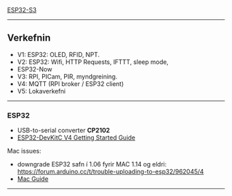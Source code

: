 [ESP32-S3](https://github.com/Freenove/Freenove_Ultimate_Starter_Kit_for_ESP32_S3/tree/main)


---

## Verkefnin

- V1: ESP32: OLED, RFID, NPT.
- V2: ESP32: Wifi, HTTP Requests, IFTTT, sleep mode, 
- ESP32-Now
- V3: RPI, PICam, PIR, myndgreining. 
- V4: MQTT (RPI broker / ESP32 client)
- V5: Lokaverkefni

---

### ESP32
- USB-to-serial converter **CP2102** 
- [ESP32-DevKitC V4 Getting Started Guide](https://docs.espressif.com/projects/esp-idf/en/latest/esp32/hw-reference/esp32/get-started-devkitc.html#esp32-devkitc-v4-getting-started-guide)

Mac issues:
   - downgrade ESP32 safn í 1.06 fyrir MAC 1.14 og eldri: https://forum.arduino.cc/t/trouble-uploading-to-esp32/962045/4
   - [Mac Guide](https://www.hackster.io/shahizat005/getting-started-with-esp32-on-a-mac-4b3997#toc-installing-esp32-add-on-in-arduino-ide-4)

---


